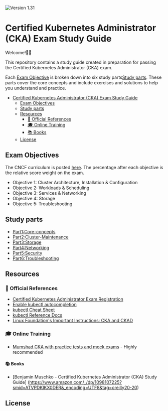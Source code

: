![Version 1.31](https://img.shields.io/badge/version-1.31-blue)

# Certified Kubernetes Administrator (CKA) Exam Study Guide

 Welcome!👋🙂

This repository contains a study guide created in preparation for passing the Certified Kubernetes Administrator (CKA) exam.

Each  [Exam Objective](#exam-objectives)  is broken down into six study parts[Study parts](#study-parts). These parts cover the core concepts and include exercises and solutions to help you understand and practice.




- [Certified Kubernetes Administrator (CKA) Exam Study Guide](#certified-kubernetes-administrator-cka-exam-study-guide)
  - [Exam Objectives](#exam-objectives)
  - [Study parts](#study-parts)
  - [Resources](#resources)
    - [📝 Official References](#-official-references)
    - [🎓 Online Training](#-online-training)
    - [📚 Books](#-Books)
  - [License](#license)


## Exam Objectives

The CNCF curriculum is posted [here](https://github.com/cncf/curriculum). The percentage after each objective is the relative score weight on the exam.

- Objective 1: Cluster Architecture, Installation & Configuration
- Objective 2: Workloads & Scheduling
- Objective 3: Services & Networking
- Objective 4: Storage
- Objective 5: Troubleshooting

## Study parts
- [Part1:Core-concepts](Part1:Core-concepts/Core-concept.md)
- [Part2:Cluster-Maintenance](Part2:Cluster-Maintenance)
- [Part3:Storage](Part3:Storage/Storage.md)
- [Part4:Networking](Part4:Networking)
- [Part5:Security](Part5:Security)
- [Part6:Troubleshooting](Part6:Troubleshooting)
## Resources



### 📝 Official References


- [Certified Kubernetes Administrator Exam Registration](https://training.linuxfoundation.org/certification/certified-kubernetes-administrator-cka/)
- [Enable kubectl autocompletion](https://kubernetes.io/docs/tasks/tools/install-kubectl/#enable-kubectl-autocompletion)
- [kubectl Cheat Sheet](https://kubernetes.io/docs/reference/kubectl/cheatsheet/)
- [kubectl Reference Docs](https://kubernetes.io/docs/reference/generated/kubectl/kubectl-commands)
- [Linux Foundation's Important Instructions: CKA and CKAD](https://docs.linuxfoundation.org/tc-docs/certification/tips-cka-and-ckad)

### 🎓 Online Training

- [Mumshad CKA with practice tests and mock exams](https://www.udemy.com/course/certified-kubernetes-administrator-with-practice-tests/) - Highly recommended

#### 📚  Books 
- [Benjamin Muschko - Certified Kubernetes Administrator (CKA) Study Guide] (https://www.amazon.com/_/dp/1098107225?smid=ATVPDKIKX0DER&_encoding=UTF8&tag=oreilly20-20)
## License
